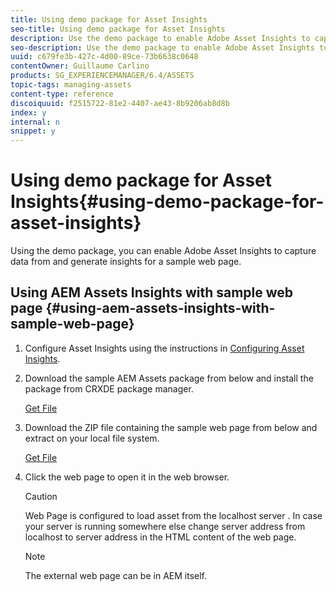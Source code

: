 ```yaml
---
title: Using demo package for Asset Insights
seo-title: Using demo package for Asset Insights
description: Use the demo package to enable Adobe Asset Insights to capture data from and generate insights for a web page.
seo-description: Use the demo package to enable Adobe Asset Insights to capture data from and generate insights for a web page.
uuid: c679fe3b-427c-4d00-89ce-73b6638c0648
contentOwner: Guillaume Carlino
products: SG_EXPERIENCEMANAGER/6.4/ASSETS
topic-tags: managing-assets
content-type: reference
discoiquuid: f2515722-81e2-4407-ae43-8b9206ab8d8b
index: y
internal: n
snippet: y
---
```


# Using demo package for Asset Insights{#using-demo-package-for-asset-insights}

Using the demo package, you can enable Adobe Asset Insights to capture data from and generate insights for a sample web page.

## Using AEM Assets Insights with sample web page  {#using-aem-assets-insights-with-sample-web-page}

1. Configure Asset Insights using the instructions in [Configuring Asset Insights](../../assets/using/touch-ui-configuring-asset-insights.md).
1. Download the sample AEM Assets package from below and install the package from CRXDE package manager.

   [Get File](assets/insightsdemo.zip)

1. Download the ZIP file containing the sample web page from below and extract on your local file system.

   [Get File](assets/demosite.zip)

1. Click the web page to open it in the web browser.

   >[!CAUTION]
   >
   >Web Page is configured to load asset from the localhost server . In case your server is running somewhere else change server address from localhost to server address in the HTML content of the web page.

   >[!NOTE]
   >
   >The external web page can be in AEM itself.

